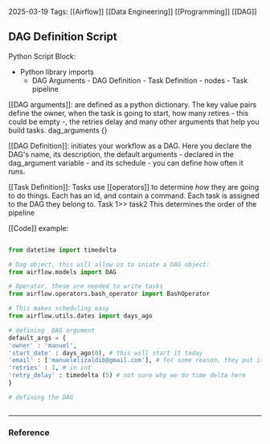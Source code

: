 2025-03-19
Tags: [[Airflow]] [[Data Engineering]] [[Programming]] [[DAG]]

## DAG Definition Script

Python Script Block:
- Python library imports
	- DAG Arguments
			- DAG Definition
				- Task Definition - nodes
					- Task pipeline

[[DAG arguments]]: are defined as a python dictionary. The key value pairs define the owner, when the task is going to start, how many retires - this could be empty -, the retries delay and many other arguments that help you build tasks.
	dag_arguments {}

[[DAG Definition]]: initiates your workflow as a DAG. Here you declare the DAG's name, its description, the default arguments - declared in the dag_argument variable - and its schedule - you can define how often it runs.

[[Task Definition]]: Tasks use [[operators]] to determine _how_ they are going to do things. Each has an id, and contain a command. Each task is assigned to the DAG they belong to.
	Task 1>> task2 
		This determines the order of the pipeline

[[Code]] example:
``` python

from datetime import timedelta

# Dag object, this will allow us to iniate a DAG object:
from airflow.models import DAG

# Operator, these are needed to write tasks
from airflow.operators.bash_operator import BashOperator

# This makes scheduling easy
from airflow.utils.dates import days_ago

# defining  DAG argument 
default_args = {
'owner' : 'manuel',
'start_date' : days_ago(0), # this will start it today
'email' : ['manuelelizaldib@gmail.com'], # for some reason, they put it in a list, I imagine this is because you can add more emails.
'retries' : 1, # in int 
'retry_delay' : timedelta (5) # not sure why we do time delta here
}

# defining the DAG



```



---
### Reference